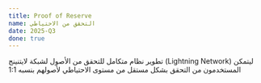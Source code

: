 ```yaml
---
title: Proof of Reserve
name: التحقق من الاحتياطي
date: 2025-Q3
done: true
---
```

تطوير نظام متكامل للتحقق من الأصول لشبكة لايتنينج (Lightning Network) ليتمكن المستخدمون من التحقق بشكل مستقل من مستوى الاحتياطي لأصولهم بنسبه 1:1
